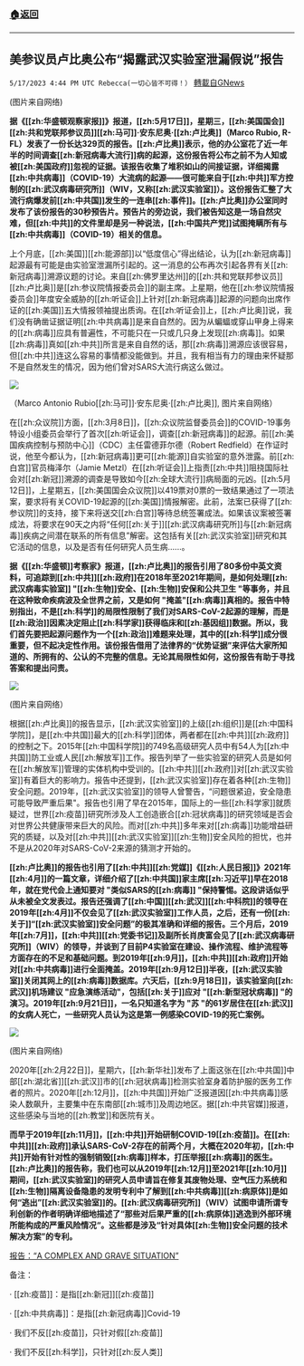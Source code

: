 ###  [:house:返回](README.md)
---


## 美参议员卢比奥公布“揭露武汉实验室泄漏假说”报告
`5/17/2023 4:44 PM UTC Rebecca(一切心皆不可得！）` [轉載自GNews](https://gnews.org/articles/1308710)

        

(图片来自网络)

**据《[[zh:华盛顿观察家报]]》报道，[[zh:5月17日]]，星期三，[[zh:美国国会]][[zh:共和党联邦参议员]][[zh:马可]]·安东尼奥·[[zh:卢比奥]]（Marco Rubio, R-FL）发表了一份长达329页的报告。[[zh:卢比奥]]表示，他的办公室花了近一年半的时间调查[[zh:新冠病毒大流行]]病的起源，这份报告将公布之前不为人知或被[[zh:美国政府]]忽视的证据。该报告收集了堆积如山的间接证据，详细揭露[[zh:中共病毒]]（COVID-19）大流病的起源——很可能来自于[[zh:中共]]军方控制的[[zh:武汉病毒研究所]]（WIV，又称[[zh:武汉实验室]]）。这份报告汇整了大流行病爆发前[[zh:中共国]]发生的一连串[[zh:事件]]。[[zh:卢比奥]]办公室同时发布了该份报告的30秒预告片。预告片的旁边说，我们被告知这是一场自然灾难，但[[zh:中共]]的文件里却是另一种说法，[[zh:中国共产党]]试图掩瞒所有与[[zh:中共病毒]]（COVID-19）相关的信息。**

上个月底，[[zh:美国]][[zh:能源部]]以“低度信心”得出结论，认为[[zh:新冠病毒]]起源最有可能是由实验室泄漏所引起的。这一消息的公布再次引起各界有关[[zh:新冠病毒]]溯源议题的讨论。来自[[zh:佛罗里达州]]的[[zh:共和党联邦参议员]][[zh:卢比奥]]是[[zh:参议院情报委员会]]的副主席。上星期，他在[[zh:参议院情报委员会]]年度安全威胁的[[zh:听证会]]上针对[[zh:新冠病毒]]起源的问题向出席作证的[[zh:美国]]五大情报领袖提出质询。在[[zh:听证会]]上，[[zh:卢比奥]]说，我们没有确凿证据证明[[zh:中共病毒]]是来自自然的。因为从蝙蝠或穿山甲身上得来的[[zh:病毒]]应具有普遍性，不可能只在一只或几只身上发现[[zh:病毒]]。如果[[zh:病毒]]真如[[zh:中共]]所言是来自自然的话，那[[zh:病毒]]溯源应该很容易，但[[zh:中共]]连这么容易的事情都没能做到。并且，我有相当有力的理由来怀疑那不是自然发生的情况，因为他们曾对SARS大流行病这么做过。


![](https://ipfs.gnews.org/ipfs/QmPyiChRGTgj4K3ySuPA9av7eZoCSorU7zEvSKFsURcrCp?filename=Picture2.jpg)
       
（Marco Antonio Rubio[[zh:马可]]·安东尼奥·[[zh:卢比奥]], 图片来自网络）

在[[zh:众议院]]方面，[[zh:3月8日]]，[[zh:众议院监督委员会]]的COVID-19事务特设小组委员会举行了首次[[zh:听证会]]，调查[[zh:新冠病毒]]的起源。前[[zh:美国疾病控制与预防中心]]（CDC）主任雷德菲尔德（Robert Redfield）在作证时说，他至今都认为，[[zh:新冠病毒]]更可[[zh:能源]]自实验室的意外泄露。前[[zh:白宫]]官员梅泽尔（Jamie Metzl）在[[zh:听证会]]上指责[[zh:中共]]阻挠国际社会对[[zh:新冠]]溯源的调查是导致如今[[zh:全球大流行]]病局面的元凶。[[zh:5月12日]]，上星期五，[[zh:美国国会众议院]]以419票对0票的一致结果通过了一项法案，要求将有关COVID-19起源的[[zh:美国]]情报解密。此前，法案已获得了[[zh:参议院]]的支持，接下来将送交[[zh:白宫]]等待总统签署成法。如果该议案被签署成法，将要求在90天之内将“任何[[zh:关于]][[zh:武汉病毒研究所]]与[[zh:新冠病毒]]疾病之间潜在联系的所有信息”解密。这包括有关[[zh:武汉实验室]]研究和其它活动的信息，以及是否有任何研究人员生病......。

**据《[[zh:华盛顿]]考察家》报道，[[zh:卢比奥]]的报告引用了80多份中英文资料，可追踪到[[zh:中共]][[zh:政府]]在2018年至2021年期间，是如何处理[[zh:武汉病毒实验室]] "[[zh:生物]]安全、[[zh:生物]]安保和公共卫生 "等事务，并且在这种致命疾病波及全世界之前，又是如何 "掩盖"[[zh:病毒]]真相的。报告中特别指出，不是[[zh:科学]]的局限性限制了我们对SARS-CoV-2起源的理解，而是[[zh:政治]]因素决定阻止[[zh:科学家]]获得临床和[[zh:基因组]]数据。所以，我们首先要把起源问题作为一个[[zh:政治]]难题来处理，其中的[[zh:科学]]成分很重要，但不起决定性作用。该份报告借用了法律界的“优势证据”来评估大家所知道的、所拥有的、公认的不完整的信息。无论其局限性如何，这份报告有助于寻找答案和提出问责。**

![](https://ipfs.gnews.org/ipfs/QmcRu5SGg5kwU7NJtPUHDBzyVkRfedR2M9wz73fkSkgEkh?filename=4.jpg)
       
(图片来自网络）

根据[[zh:卢比奥]]的报告显示，[[zh:武汉实验室]]的上级[[zh:组织]]是[[zh:中国科学院]]，是[[zh:中共国]]最大的[[zh:科学]]团体，两者都在[[zh:中共]][[zh:政府]]的控制之下。2015年[[zh:中国科学院]]的749名高级研究人员中有54人为[[zh:中共国]]防工业或人民[[zh:解放军]]工作。报告列举了一些实验室的研究人员是如何在[[zh:解放军]]管理的实体机构中受训的。[[zh:中共]][[zh:政府]]对[[zh:武汉实验室]]有着巨大的影响力。报告中还提到，[[zh:武汉实验室]]存在着各种[[zh:生物]]安全问题。2019年，[[zh:武汉实验室]]的领导人曾警告，“问题很紧迫，安全隐患可能导致严重后果"。报告也引用了早在2015年，国际上的一些[[zh:科学家]]就质疑过，世界[[zh:疫苗]]研究所涉及人工创造嵌合[[zh:冠状病毒]]的研究领域是否会对世界公共健康带来巨大的风险。而对[[zh:中共]]多年来对[[zh:病毒]]功能增益研究的质疑，以及对[[zh:中共]][[zh:武汉实验室]][[zh:生物]]安全风险的担忧，也并不是从2020年对SARS-CoV-2来源的猜测才开始的。

**[[zh:卢比奥]]的报告也引用了[[zh:中共]][[zh:党媒]]《[[zh:人民日报]]》2021年[[zh:4月]]的一篇文章，详细介绍了[[zh:中共国]]家主席[[zh:习近平]]早在2018年，就在党代会上通知要对 "类似SARS的[[zh:病毒]] "保持警惕。这段讲话似乎从未被全文发表过。报告还强调了[[zh:中国]][[zh:武汉]][[zh:中科院]]的领导在2019年[[zh:4月]]不仅会见了[[zh:武汉实验室]]工作人员，之后，还有一份[[zh:关于]]“[[zh:武汉实验室]]安全问题”的极其准确和详细的报告。三个月后，2019年[[zh:7月]]，[[zh:中共]][[zh:党委书记]]及副所长肖庚富会见了[[zh:武汉病毒研究所]]（WIV）的领导，并谈到了目前P4实验室在建设、操作流程、维护流程等方面存在的不足和基础问题。到2019年[[zh:9月]]，[[zh:中共]][[zh:政府]]开始对[[zh:中共病毒]]进行全面掩盖。2019年[[zh:9月12日]]半夜，[[zh:武汉实验室]]关闭其网上的[[zh:病毒]]数据库。六天后，[[zh:9月18日]]，该实验室向[[zh:武汉]]机场建议 "应急演练活动"，包括[[zh:关于]]应对 "[[zh:新型冠状病毒]] "的演习。2019年[[zh:9月21日]]，一名只知道名字为 "苏 "的61岁居住在[[zh:武汉]]的女病人死亡，一些研究人员认为这是第一例感染COVID-19的死亡案例。**


![](https://ipfs.gnews.org/ipfs/QmRSRXJwdjJeexLLtGPVcxDkRoZcAuGcs7m22p8WZ21Dov?filename=5.jpg)
        
(图片来自网络)

2020年[[zh:2月22日]]，星期六，[[zh:新华社]]发布了上面这张在[[zh:中共国]]中部[[zh:湖北省]][[zh:武汉]]市的[[zh:冠状病毒]]检测实验室身着防护服的医务工作者的照片。2020年[[zh:12月]]，[[zh:中共国]]开始广泛报道因[[zh:中共病毒]]感染人数飙升，主要集中在东南部[[zh:城市]]及周边地区。据[[zh:中共官媒]]报道，这些感染与当地的[[zh:教堂]]和医院有关。

**而早于2019年[[zh:11月]]，[[zh:中共]]开始研制COVID-19[[zh:疫苗]]。在[[zh:中共]][[zh:政府]]承认SARS-CoV-2存在的前两个月，大概在2020年初，[[zh:中共]]开始有针对性的强制销毁[[zh:病毒]]样本，打压举报[[zh:病毒]]的医生。[[zh:卢比奥]]的报告称，我们也可以从2019年[[zh:12月]]至2021年[[zh:10月]]期间，[[zh:武汉实验室]]的研究人员申请旨在修复其废物处理、空气压力系统和[[zh:生物]]隔离设备隐患的发明专利中了解到[[zh:中共病毒]][[zh:病原体]]是如何“逃出”[[zh:武汉实验室]]的。[[zh:武汉病毒研究所]]（WIV）试图申请所谓专利创新的作者明确详细地描述了“那些对后果严重的[[zh:病原体]]逃逸到外部环境所能构成的严重风险情况“。这些都是涉及“针对具体[[zh:生物]]安全问题的技术解决方案”的专利。**

[报告：“A COMPLEX AND GRAVE SITUATION”](https://www.rubio.senate.gov/public/_cache/files/4f6bb786-504e-443d-8904-974dafc1cd0e/CD3BC3317D197A25E9FF01EBFB869357.rubio-covid-origins-report-final.pdf)


备注：

·        [[zh:疫苗]]：是指[[zh:新冠]][[zh:疫苗]]

·        [[zh:中共病毒]]：是指[[zh:新冠病毒]]Covid-19

·        我们不反[[zh:疫苗]]，只针对假[[zh:疫苗]]

·        我们不反[[zh:科学]]，只针对[[zh:反人类]]
